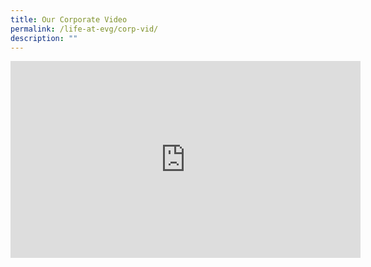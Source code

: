 ```yaml
---
title: Our Corporate Video
permalink: /life-at-evg/corp-vid/
description: ""
---
```

<iframe allowfullscreen="" allow="accelerometer; autoplay; clipboard-write; encrypted-media; gyroscope; picture-in-picture; web-share" frameborder="0" title="YouTube video player" src="https://www.youtube.com/embed/6zVR9Y_lidM" height="315" width="560"></iframe>